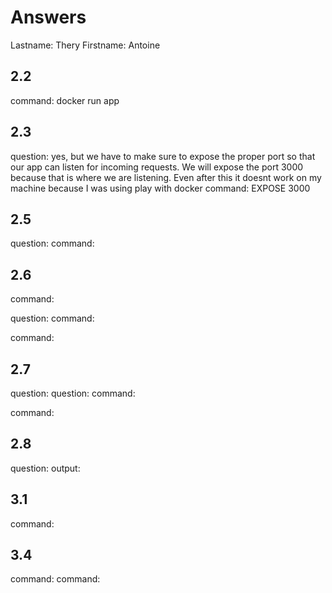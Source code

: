 # Answers

Lastname: Thery
Firstname: Antoine

## 2.2
command: docker run app

## 2.3
question: yes, but we have to make sure to expose the proper port so that our app can listen for incoming requests. We will expose the port 3000 because that is where we are listening. Even after this it doesnt work on my machine because I was using play with docker
command: EXPOSE 3000

## 2.5
question:
command:

## 2.6
command:

question:
command:

command:

## 2.7
question:
question:
command:

command:

## 2.8
question:
output:

## 3.1
command:

## 3.4
command:
command:
